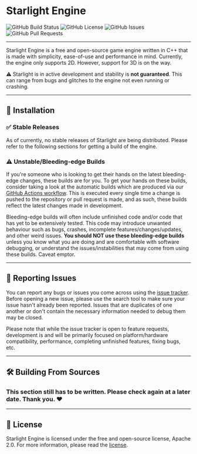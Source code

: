 ﻿# Starlight Engine

![GitHub Build Status](https://img.shields.io/github/actions/workflow/status/Ayydxn/StarlightEngine/.github/workflows/build-windows.yml?branch=master)
![GitHub License](https://img.shields.io/github/license/Ayydxn/StarlightEngine)
![GitHub Issues](https://img.shields.io/github/issues/Ayydxn/StarlightEngine)
![GitHub Pull Requests](https://img.shields.io/github/issues-pr/Ayydxn/StarlightEngine)

---

Starlight Engine is a free and open-source game engine written in C++ that is made with simplicity, ease-of-use and performance in mind. Currently, the engine only supports 2D. However, support for 3D is on the way.

⚠️ Starlight is in active development and stability is **not guaranteed**. This can range from bugs and glitches to the engine not even running or crashing.

---

## 🔽 Installation

### ✅ Stable Releases

As of currently, no stable releases of Starlight are being distributed. Please refer to the following sections for getting a build of the engine.

### ⚠️ Unstable/Bleeding-edge Builds

If you're someone who is looking to get their hands on the latest bleeding-edge changes, these builds are for you. To get your hands on these builds, consider taking a look at the automatic builds which are produced via our [GitHub Actions workflow](https://github.com/Ayydxn/StarlightEngine/actions/workflows/build.yml). This is executed every single time a change is pushed to the repository or pull request is made, and as such, these builds reflect the latest changes made in development.

Bleeding-edge builds will often include unfinished code and/or code that has yet to be extensively tested. This code may introduce unwanted behaviour such as bugs, crashes, incomplete features/changes/updates, and other weird issues. **You should NOT use these bleeding-edge builds** unless you know what you are doing and are comfortable with software debugging, or understand the issues/instabilities that may come from using these builds. Caveat emptor.

---

## 📝 Reporting Issues

You can report any bugs or issues you come across using the [issue tracker](https://github.com/Ayydxn/StarlightEngine/issues). Before opening a new issue, please use the search tool to make sure your issue hasn't already been reported. Issues that are duplicates of one another or don't contain the necessary information needed to debug them may be closed.

Please note that while the issue tracker is open to feature requests, development is and will be primarily focused on platform/hardware compatibility, performance, completing unfinished features, fixing bugs, etc.

---

## 🛠 Building From Sources

### This section still has to be written. Please check again at a later date. Thank you. ❤️

---

## 📃 License

Starlight Engine is licensed under the free and open-source license, Apache 2.0. For more information, please read the [license](https://choosealicense.com/licenses/apache-2.0/#).